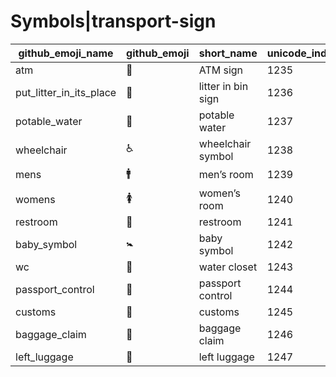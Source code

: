 # Symbols|transport-sign

|github_emoji_name|github_emoji|short_name|unicode_index|
|---|---|---|---|
|atm|:atm:|ATM sign|1235|
|put_litter_in_its_place|:put_litter_in_its_place:|litter in bin sign|1236|
|potable_water|:potable_water:|potable water|1237|
|wheelchair|:wheelchair:|wheelchair symbol|1238|
|mens|:mens:|men’s room|1239|
|womens|:womens:|women’s room|1240|
|restroom|:restroom:|restroom|1241|
|baby_symbol|:baby_symbol:|baby symbol|1242|
|wc|:wc:|water closet|1243|
|passport_control|:passport_control:|passport control|1244|
|customs|:customs:|customs|1245|
|baggage_claim|:baggage_claim:|baggage claim|1246|
|left_luggage|:left_luggage:|left luggage|1247|
